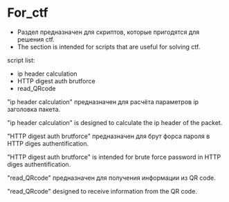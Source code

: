 # For_ctf
- Раздел предназначен для скриптов, которые пригодятся для решения ctf.
- The section is intended for scripts that are useful for solving ctf.

 script list:
 - ip header calculation
 - HTTP digest auth brutforce
 - read_QRcode
 
"ip header calculation" предназначен для расчёта параметров ip заголовка пакета.

"ip header calculation" is designed to calculate the ip header of the packet.

"HTTP digest auth brutforce" предназначен для брут форса пароля в HTTP diges authentification.

"HTTP digest auth brutforce" is intended for brute force password in HTTP diges authentification.

"read_QRcode" предназначен для получения информации из QR code.

"read_QRcode" designed to receive information from the QR code.

